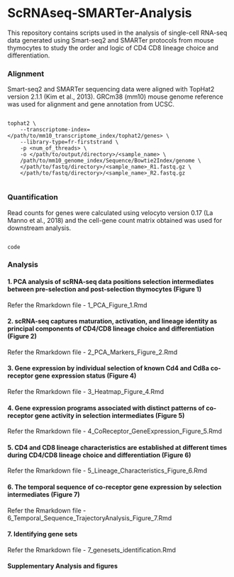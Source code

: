 # ScRNAseq-SMARTer-Analysis

This repository contains scripts used in the analysis of single-cell RNA-seq data generated using Smart-seq2 and SMARTer protocols from mouse thymocytes to study the order and logic of CD4 CD8 lineage choice and differentiation.


### Alignment

Smart-seq2 and SMARTer sequencing data were aligned with TopHat2 version 2.1.1 (Kim et al., 2013). GRCm38 (mm10) mouse genome reference was used for alignment and gene annotation from UCSC.

```

tophat2 \
	--transcriptome-index=</path/to/mm10_transcriptome_index/tophat2/genes> \
	--library-type=fr-firststrand \
	-p <num_of_threads> \
	-o </path/to/output/directory>/<sample_name> \
	/path/to/mm10_genome_index/Sequence/Bowtie2Index/genome \
	</path/to/fastq/directory>/<sample_name>_R1.fastq.gz \
	</path/to/fastq/directory>/<sample_name>_R2.fastq.gz


```



### Quantification

Read counts for genes were calculated using velocyto version 0.17 (La Manno et al., 2018) and the cell-gene count matrix obtained was used for downstream analysis.

```

code

```

### Analysis

#### 1. PCA analysis of scRNA-seq data positions selection intermediates between pre-selection and post-selection thymocytes (Figure 1)

Refer the Rmarkdown file - 1_PCA_Figure_1.Rmd

<description>

#### 2. scRNA-seq captures maturation, activation, and lineage identity as principal components of CD4/CD8 lineage choice and differentiation (Figure 2)

Refer the Rmarkdown file - 2_PCA_Markers_Figure_2.Rmd


#### 3. Gene expression by individual selection of known Cd4 and Cd8a co-receptor gene expression status (Figure 4)

Refer the Rmarkdown file - 3_Heatmap_Figure_4.Rmd



#### 4. Gene expression programs associated with distinct patterns of co-receptor gene activity in selection intermediates (Figure 5)

Refer the Rmarkdown file - 4_CoReceptor_GeneExpression_Figure_5.Rmd


#### 5. CD4 and CD8 lineage characteristics are established at different times during CD4/CD8 lineage choice and differentiation (Figure 6)

Refer the Rmarkdown file - 5_Lineage_Characteristics_Figure_6.Rmd

#### 6. The temporal sequence of co-receptor gene expression by selection intermediates (Figure 7)

Refer the Rmarkdown file - 6_Temporal_Sequence_TrajectoryAnalysis_Figure_7.Rmd


#### 7. Identifying gene sets

Refer the Rmarkdown file - 7_genesets_identification.Rmd

#### Supplementary Analysis and figures
